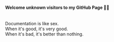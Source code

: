 #### Welcome unknown visitors to my GitHub Page 👋🏼
<br>
Documentation is like sex.<br>
When it's good, it's very good.<br>
When it's bad, it's better than nothing.
